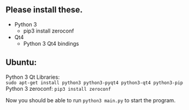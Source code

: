 
## Please install these.

 * Python 3
   * pip3 install zeroconf
 * Qt4
   * Python 3 Qt4 bindings

Ubuntu:
---
Python 3 Qt Libraries:  
`sudo apt-get install python3 python3-pyqt4 python3-qt4 python3-pip`  
Python 3 zeroconf:
`pip3 install zeroconf`

Now you should be able to run `python3 main.py` to start the program.
